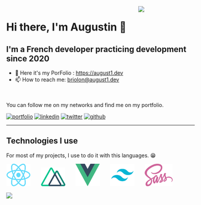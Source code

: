 <img align="right" width="30%" src="https://media.giphy.com/media/cFdHXXm5GhJsc/giphy.gif?cid=ecf05e47yng7ezmnf7at7y8xwpcd3h8eo702fjopjc4tvkxt&rid=giphy.gif&ct=g"/>

# Hi there, I'm Augustin 👋

## I'm a French developer practicing development since 2020

* 📘	Here it's my PorFolio : https://august1.dev
* 📫 	How to reach me: briolon@august1.dev

<br />

You can follow me on my networks and find me on my portfolio.

[![portfolio](https://img.shields.io/badge/my_portfolio-000?style=for-the-badge&logo=ko-fi&logoColor=white)](https://august1.dev/)
[![linkedin](https://img.shields.io/badge/AugustinBriolon-2d64bc?style=for-the-badge&logo=linkedin&logoColor=white)](https://www.linkedin.com/in/augustin-briolon/)
[![twitter](https://img.shields.io/badge/AugustinBriolon-00A2FF?style=for-the-badge&logo=twitter&logoColor=white)](https://twitter.com/AugustinBriolon)
[![github](https://img.shields.io/badge/AugustinBriolon-24292e?style=for-the-badge&logo=github&logoColor=white)](https://github.com/AugustinBriolon)

---

## Technologies I use

For most of my projects, I use to do it with this languages. 😁

<p align="left">	
    <img src="./images/react.png" width="65" height="60" />
	&nbsp;&nbsp;&nbsp;&nbsp;&nbsp;
    <img src="./images/nuxt.png" width="65" height="50" />
    &nbsp;&nbsp;&nbsp;&nbsp;&nbsp;
    <img src="./images/vue.png" width="65" height="60" />
    &nbsp;&nbsp;&nbsp;&nbsp;&nbsp;
    <img src="./images/tailwind.png" width="65" height="60" />
    &nbsp;&nbsp;&nbsp;&nbsp;&nbsp;
    <img src="./images/sass.png" width="75" height="60" />
    &nbsp;&nbsp;&nbsp;&nbsp;&nbsp;
</p>


<p align="left">
  <img height="180em" src="https://github-readme-stats.vercel.app/api/top-langs/?username=AugustinBriolon&show_icons=true&hide_border=true&layout=compact&langs_count=8&theme=white&locale=fr" />
</p>
